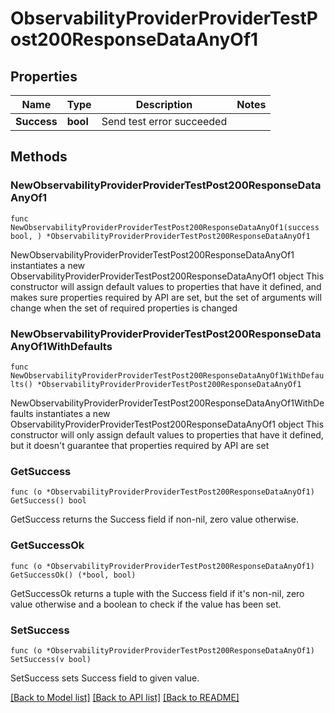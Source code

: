 # ObservabilityProviderProviderTestPost200ResponseDataAnyOf1

## Properties

Name | Type | Description | Notes
------------ | ------------- | ------------- | -------------
**Success** | **bool** | Send test error succeeded | 

## Methods

### NewObservabilityProviderProviderTestPost200ResponseDataAnyOf1

`func NewObservabilityProviderProviderTestPost200ResponseDataAnyOf1(success bool, ) *ObservabilityProviderProviderTestPost200ResponseDataAnyOf1`

NewObservabilityProviderProviderTestPost200ResponseDataAnyOf1 instantiates a new ObservabilityProviderProviderTestPost200ResponseDataAnyOf1 object
This constructor will assign default values to properties that have it defined,
and makes sure properties required by API are set, but the set of arguments
will change when the set of required properties is changed

### NewObservabilityProviderProviderTestPost200ResponseDataAnyOf1WithDefaults

`func NewObservabilityProviderProviderTestPost200ResponseDataAnyOf1WithDefaults() *ObservabilityProviderProviderTestPost200ResponseDataAnyOf1`

NewObservabilityProviderProviderTestPost200ResponseDataAnyOf1WithDefaults instantiates a new ObservabilityProviderProviderTestPost200ResponseDataAnyOf1 object
This constructor will only assign default values to properties that have it defined,
but it doesn't guarantee that properties required by API are set

### GetSuccess

`func (o *ObservabilityProviderProviderTestPost200ResponseDataAnyOf1) GetSuccess() bool`

GetSuccess returns the Success field if non-nil, zero value otherwise.

### GetSuccessOk

`func (o *ObservabilityProviderProviderTestPost200ResponseDataAnyOf1) GetSuccessOk() (*bool, bool)`

GetSuccessOk returns a tuple with the Success field if it's non-nil, zero value otherwise
and a boolean to check if the value has been set.

### SetSuccess

`func (o *ObservabilityProviderProviderTestPost200ResponseDataAnyOf1) SetSuccess(v bool)`

SetSuccess sets Success field to given value.



[[Back to Model list]](../README.md#documentation-for-models) [[Back to API list]](../README.md#documentation-for-api-endpoints) [[Back to README]](../README.md)


